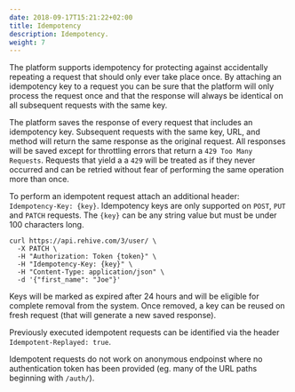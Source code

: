 ```yaml
---
date: 2018-09-17T15:21:22+02:00
title: Idempotency
description: Idempotency.
weight: 7
---
```


The platform supports idempotency for protecting against accidentally repeating a request that should only ever take place once. By attaching an idempotency key to a request you can be sure that the platform will only process the request once and that the response will always be identical on all subsequent requests with the same key.

The platform saves the response of every request that includes an idempotency key. Subsequent requests with the same key, URL, and method will return the same response as the original request. All responses will be saved except for throttling errors that return a `429 Too Many Requests`. Requests that yield a a `429` will be treated as if they never occurred and can be retried without fear of performing the same operation more than once.

To perform an idempotent request attach an additional header: `Idempotency-Key: {key}`. Idempotency keys are only supported on `POST`, `PUT` and `PATCH` requests. The `{key}` can be any string value but must be under 100 characters long.

```shell
curl https://api.rehive.com/3/user/ \
  -X PATCH \
  -H "Authorization: Token {token}" \
  -H "Idempotency-Key: {key}" \
  -H "Content-Type: application/json" \
  -d '{"first_name": "Joe"}'
```

Keys will be marked as expired after 24 hours and will be eligible for complete removal from the system. Once removed, a key can be reused on fresh request (that will generate a new saved response).

Previously executed idempotent requests can be identified via the header `Idempotent-Replayed: true`.

<aside class="notice">
Idempotent requests do not work on anonymous endpoinst where no authentication token has been provided (eg. many of the URL paths beginning with <code>/auth/</code>).
</aside>
